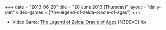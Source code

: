 +++
date = "2013-06-20"
title = "20 June 2013 (Thursday)"
layout = "daily-diet"
video-games = ["the-legend-of-zelda-oracle-of-ages"]
+++


* Video Game: [The Legend of Zelda: Oracle of Ages](/video-games/the-legend-of-zelda-oracle-of-ages) {N3DSVC} /b/